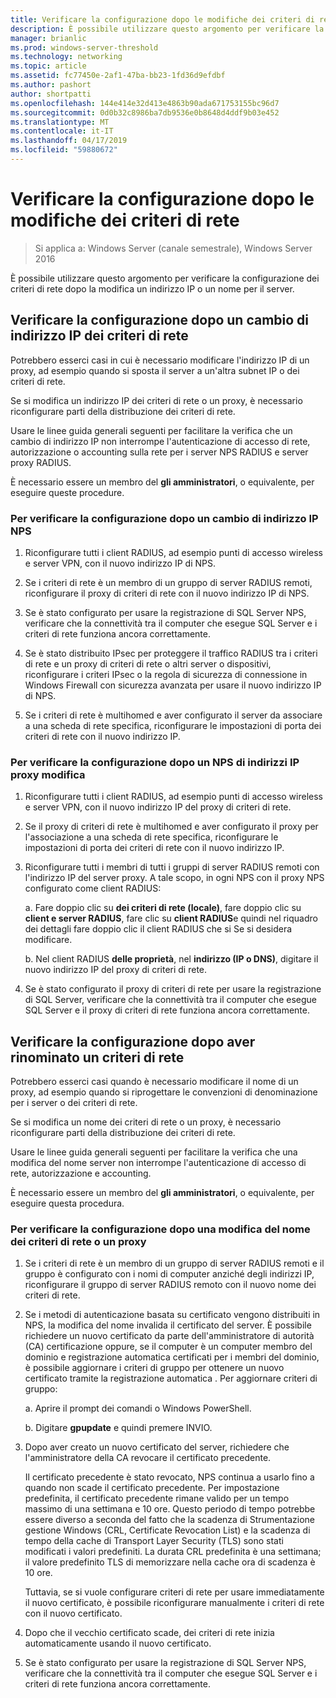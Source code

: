 ```yaml
---
title: Verificare la configurazione dopo le modifiche dei criteri di rete
description: È possibile utilizzare questo argomento per verificare la configurazione di Server dei criteri di rete di Windows Server 2016 dopo un indirizzo IP o nome modificato nel server.
manager: brianlic
ms.prod: windows-server-threshold
ms.technology: networking
ms.topic: article
ms.assetid: fc77450e-2af1-47ba-bb23-1fd36d9efdbf
ms.author: pashort
author: shortpatti
ms.openlocfilehash: 144e414e32d413e4863b90ada671753155bc96d7
ms.sourcegitcommit: 0d0b32c8986ba7db9536e0b8648d4ddf9b03e452
ms.translationtype: MT
ms.contentlocale: it-IT
ms.lasthandoff: 04/17/2019
ms.locfileid: "59880672"
---
```

# <a name="verify-configuration-after-nps-changes"></a>Verificare la configurazione dopo le modifiche dei criteri di rete

>Si applica a: Windows Server (canale semestrale), Windows Server 2016

È possibile utilizzare questo argomento per verificare la configurazione dei criteri di rete dopo la modifica un indirizzo IP o un nome per il server.

## <a name="verify-configuration-after-an-nps-ip-address-change"></a>Verificare la configurazione dopo un cambio di indirizzo IP dei criteri di rete

Potrebbero esserci casi in cui è necessario modificare l'indirizzo IP di un proxy, ad esempio quando si sposta il server a un'altra subnet IP o dei criteri di rete. 

Se si modifica un indirizzo IP dei criteri di rete o un proxy, è necessario riconfigurare parti della distribuzione dei criteri di rete. 

Usare le linee guida generali seguenti per facilitare la verifica che un cambio di indirizzo IP non interrompe l'autenticazione di accesso di rete, autorizzazione o accounting sulla rete per i server NPS RADIUS e server proxy RADIUS.

È necessario essere un membro del **gli amministratori**, o equivalente, per eseguire queste procedure.

### <a name="to-verify-configuration-after-an-nps-ip-address-change"></a>Per verificare la configurazione dopo un cambio di indirizzo IP NPS

1. Riconfigurare tutti i client RADIUS, ad esempio punti di accesso wireless e server VPN, con il nuovo indirizzo IP di NPS.

2. Se i criteri di rete è un membro di un gruppo di server RADIUS remoti, riconfigurare il proxy di criteri di rete con il nuovo indirizzo IP di NPS.

3. Se è stato configurato per usare la registrazione di SQL Server NPS, verificare che la connettività tra il computer che esegue SQL Server e i criteri di rete funziona ancora correttamente.

4. Se è stato distribuito IPsec per proteggere il traffico RADIUS tra i criteri di rete e un proxy di criteri di rete o altri server o dispositivi, riconfigurare i criteri IPsec o la regola di sicurezza di connessione in Windows Firewall con sicurezza avanzata per usare il nuovo indirizzo IP di NPS.

5. Se i criteri di rete è multihomed e aver configurato il server da associare a una scheda di rete specifica, riconfigurare le impostazioni di porta dei criteri di rete con il nuovo indirizzo IP.

### <a name="to-verify-configuration-after-an-nps-proxy-ip-address-change"></a>Per verificare la configurazione dopo un NPS di indirizzi IP proxy modifica

1. Riconfigurare tutti i client RADIUS, ad esempio punti di accesso wireless e server VPN, con il nuovo indirizzo IP del proxy di criteri di rete.

2. Se il proxy di criteri di rete è multihomed e aver configurato il proxy per l'associazione a una scheda di rete specifica, riconfigurare le impostazioni di porta dei criteri di rete con il nuovo indirizzo IP.

3. Riconfigurare tutti i membri di tutti i gruppi di server RADIUS remoti con l'indirizzo IP del server proxy. A tale scopo, in ogni NPS con il proxy NPS configurato come client RADIUS:

    a. Fare doppio clic su **dei criteri di rete (locale)**, fare doppio clic su **client e server RADIUS**, fare clic su **client RADIUS**e quindi nel riquadro dei dettagli fare doppio clic il client RADIUS che si Se si desidera modificare.

    b. Nel client RADIUS **delle proprietà**, nel **indirizzo \(IP o DNS\)**, digitare il nuovo indirizzo IP del proxy di criteri di rete.

4. Se è stato configurato il proxy di criteri di rete per usare la registrazione di SQL Server, verificare che la connettività tra il computer che esegue SQL Server e il proxy di criteri di rete funziona ancora correttamente.

## <a name="verify-configuration-after-renaming-an-nps"></a>Verificare la configurazione dopo aver rinominato un criteri di rete

Potrebbero esserci casi quando è necessario modificare il nome di un proxy, ad esempio quando si riprogettare le convenzioni di denominazione per i server o dei criteri di rete.

Se si modifica un nome dei criteri di rete o un proxy, è necessario riconfigurare parti della distribuzione dei criteri di rete. 

Usare le linee guida generali seguenti per facilitare la verifica che una modifica del nome server non interrompe l'autenticazione di accesso di rete, autorizzazione e accounting.

È necessario essere un membro del **gli amministratori**, o equivalente, per eseguire questa procedura.

### <a name="to-verify-configuration-after-an-nps-or-proxy-name-change"></a>Per verificare la configurazione dopo una modifica del nome dei criteri di rete o un proxy

1. Se i criteri di rete è un membro di un gruppo di server RADIUS remoti e il gruppo è configurato con i nomi di computer anziché degli indirizzi IP, riconfigurare il gruppo di server RADIUS remoto con il nuovo nome dei criteri di rete.

2. Se i metodi di autenticazione basata su certificato vengono distribuiti in NPS, la modifica del nome invalida il certificato del server. È possibile richiedere un nuovo certificato da parte dell'amministratore di autorità (CA) certificazione oppure, se il computer è un computer membro del dominio e registrazione automatica certificati per i membri del dominio, è possibile aggiornare i criteri di gruppo per ottenere un nuovo certificato tramite la registrazione automatica . Per aggiornare criteri di gruppo:

    a. Aprire il prompt dei comandi o Windows PowerShell.

    b. Digitare **gpupdate** e quindi premere INVIO.


3. Dopo aver creato un nuovo certificato del server, richiedere che l'amministratore della CA revocare il certificato precedente. 

     Il certificato precedente è stato revocato, NPS continua a usarlo fino a quando non scade il certificato precedente. Per impostazione predefinita, il certificato precedente rimane valido per un tempo massimo di una settimana e 10 ore. Questo periodo di tempo potrebbe essere diverso a seconda del fatto che la scadenza di Strumentazione gestione Windows (CRL, Certificate Revocation List) e la scadenza di tempo della cache di Transport Layer Security (TLS) sono stati modificati i valori predefiniti. La durata CRL predefinita è una settimana; il valore predefinito TLS di memorizzare nella cache ora di scadenza è 10 ore. 

     Tuttavia, se si vuole configurare criteri di rete per usare immediatamente il nuovo certificato, è possibile riconfigurare manualmente i criteri di rete con il nuovo certificato.

4. Dopo che il vecchio certificato scade, dei criteri di rete inizia automaticamente usando il nuovo certificato. 

5. Se è stato configurato per usare la registrazione di SQL Server NPS, verificare che la connettività tra il computer che esegue SQL Server e i criteri di rete funziona ancora correttamente.

